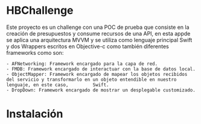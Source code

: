 # HBChallenge

Este proyecto es un challenge con una POC de prueba que consiste en la creación de presupuestos y consume recursos de una API, en esta appde se aplica una arquitectura MVVM y se utiliza como lenguaje principal Swift y dos Wrappers escritos en Objective-c como también diferentes frameworks como son:

    - AFNetworking: Framework encargado para la capa de red.
    - FMDB: Framework encargado de interactuar con la base de datos local.
    - ObjectMapper: Framework encargado de mapear los objetos recibidos del servicio y transformarlo en un objeto entendible en nuestro lenguaje, en este caso,         Swift.
    - DropDown: Framework encargado de mostrar un desplegable customizado.


# Instalación
